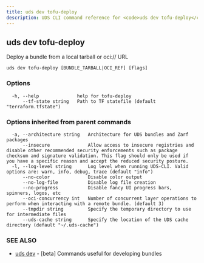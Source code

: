 ```yaml
---
title: uds dev tofu-deploy
description: UDS CLI command reference for <code>uds dev tofu-deploy</code>.
---
```

## uds dev tofu-deploy

Deploy a bundle from a local tarball or oci:// URL

```
uds dev tofu-deploy [BUNDLE_TARBALL|OCI_REF] [flags]
```

### Options

```
  -h, --help              help for tofu-deploy
      --tf-state string   Path to TF statefile (default "terraform.tfstate")
```

### Options inherited from parent commands

```
  -a, --architecture string   Architecture for UDS bundles and Zarf packages
      --insecure              Allow access to insecure registries and disable other recommended security enforcements such as package checksum and signature validation. This flag should only be used if you have a specific reason and accept the reduced security posture.
  -l, --log-level string      Log level when running UDS-CLI. Valid options are: warn, info, debug, trace (default "info")
      --no-color              Disable color output
      --no-log-file           Disable log file creation
      --no-progress           Disable fancy UI progress bars, spinners, logos, etc
      --oci-concurrency int   Number of concurrent layer operations to perform when interacting with a remote bundle. (default 3)
      --tmpdir string         Specify the temporary directory to use for intermediate files
      --uds-cache string      Specify the location of the UDS cache directory (default "~/.uds-cache")
```

### SEE ALSO

* [uds dev](/reference/cli/commands/uds_dev/)	 - [beta] Commands useful for developing bundles

